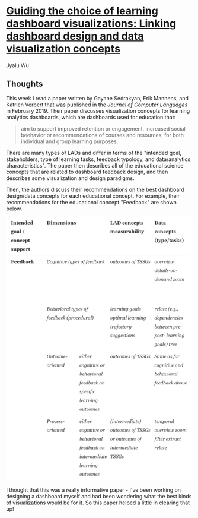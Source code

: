 [Guiding the choice of learning dashboard visualizations: Linking dashboard design and data visualization concepts](https://www-sciencedirect-com.ezpxy-web-p-u01.wpi.edu/science/article/pii/S1045926X18301009)
===
Jyalu Wu

Thoughts
---
This week I read a paper written by Gayane Sedrakyan, Erik Mannens, and Katrien Verbert that was published in the *Journal of Computer Languages* in February 2019. Their paper discusses visualization concepts for learning analytics dashboards, which are dashboards used for education that:
>aim to support improved retention or engagement, increased social beehavior or recommendations of courses and resources, for both individual and group learning purposes.

There are many types of LADs and differ in terms of the "intended goal, stakeholders, type of learning tasks, feedback typology, and data/analytics characteristics". The paper then describes all of the educational science concepts that are related to dashboard feedback design, and then describes some visualization and design paradigms.

Then, the authors discuss their recommendations on the best dashboard design/data concepts for each educational concept. For example, their recommendations for the educational concept "Feedback" are shown below.

![Dashboard Viz Recommendations for Feedback](Screenshots/feedback.png)

I thought that this was a really informative paper - I've been working on designing a dashboard myself and had been wondering what the best kinds of visualizations would be for it. So this paper helped a little in clearing that up!